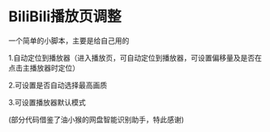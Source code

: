 # BiliBili播放页调整
一个简单的小脚本，主要是给自己用的

1.自动定位到播放器（进入播放页，可自动定位到播放器，可设置偏移量及是否在点击主播放器时定位）

2.可设置是否自动选择最高画质

3.可设置播放器默认模式

(部分代码借鉴了油小猴的网盘智能识别助手，特此感谢)
